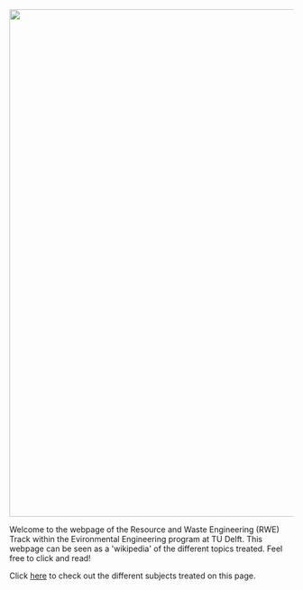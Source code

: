 <img src="Main_Photo.jph" width="1500" height="900">
 
 Welcome to the webpage of the Resource and Waste Engineering (RWE) Track within the Evironmental Engineering program at TU Delft. This webpage can be seen as a 'wikipedia' of the different topics treated. Feel free to click and read!

 Click [here](https://njeapp2.github.io/RWE-Track/Subjects) to check out the different subjects treated on this page.
